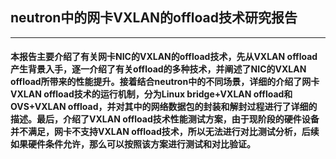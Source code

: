 
## neutron中的网卡VXLAN的offload技术研究报告

----------------------








#### **本报告主要介绍了有关网卡NIC的VXLAN的offload技术，先从VXLAN offload产生背景入手，逐一介绍了有关offload的多种技术，并阐述了NIC的VXLAN offload所带来的性能提升。接着结合neutron中的不同场景，详细的介绍了网卡VXLAN offload技术的运行机制，分为Linux bridge+VXLAN offload和OVS+VXLAN offload，并对其中的网络数据包的封装和解封过程进行了详细的描述。最后，介绍了VXLAN offload技术性能测试方案，由于现阶段的硬件设备并不满足，网卡不支持VXLAN offload技术，所以无法进行对比测试分析，后续如果硬件条件允许，那么可以按照该方案进行测试和对比验证。**



